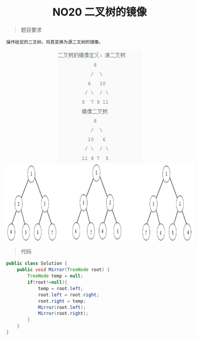 # <center> NO20 二叉树的镜像
> 题目要求

    操作给定的二叉树，将其变换为源二叉树的镜像。

<center><img src = "img/10.png"></center>
<center><img src = "img/11.png"></center>

> 代码

```java 
public class Solution {
    public void Mirror(TreeNode root) {
        TreeNode temp = null;
        if(root!=null){
            temp = root.left;
            root.left = root.right;
            root.right = temp;
            Mirror(root.left);
            Mirror(root.right);
        }
    }
}
```